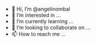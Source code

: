 - 👋 Hi, I’m @angelinombal
- 👀 I’m interested in ...
- 🌱 I’m currently learning ...
- 💞️ I’m looking to collaborate on ...
- 📫 How to reach me ...

<!---
angelinombal/angelinombal is a ✨ special ✨ repository because its `README.md` (this file) appears on your GitHub profile.
You can click the Preview link to take a look at your changes.
--->
